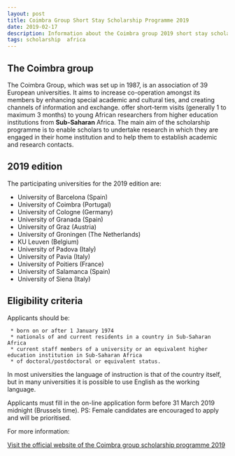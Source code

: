 ```yaml
---
layout: post
title: Coimbra Group Short Stay Scholarship Programme 2019
date: 2019-02-17
description: Information about the Coimbra group 2019 short stay scholarship program.
tags: scholarship  africa
---
```


## The Coimbra group

The Coimbra Group, which was set up in 1987, is an association of 39 European universities. It aims to increase co-operation
amongst its members by enhancing special academic and cultural ties, and creating channels of information and exchange.
offer short-term visits (generally 1 to maximum 3 months) to young African researchers from higher education institutions 
from **Sub-Saharan** Africa. The main aim of the scholarship programme is to enable scholars to undertake
research in which they are engaged in their home institution and to help them to establish academic and research contacts.

## 2019 edition

The participating universities for the 2019 edition are:

- University of Barcelona (Spain)
- University of Coimbra (Portugal)
- University of Cologne (Germany)
- University of Granada (Spain)
- University of Graz (Austria)
- University of Groningen (The Netherlands)
- KU Leuven (Belgium)
- University of Padova (Italy)
- University of Pavia (Italy)
- University of Poitiers (France)
- University of Salamanca (Spain)
- University of Siena (Italy)

## Eligibility criteria

Applicants should be:
  
     * born on or after 1 January 1974
     * nationals of and current residents in a country in Sub-Saharan Africa
     * current staff members of a university or an equivalent higher education institution in Sub-Saharan Africa
     * of doctoral/postdoctoral or equivalent status.
In most universities the language of instruction is that of the country itself, 
but in many universities it is possible to use English as the working language.

Applicants must fill in the on-line application form before 31 March 2019 midnight (Brussels time).
PS: Female candidates are encouraged to apply and will be prioritised.

For more information:

[Visit the official website of the Coimbra group scholarship programme 2019](https://www.coimbra-group.eu/scholarships) 

